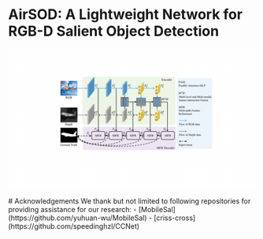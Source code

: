 # AirSOD: A Lightweight Network for RGB-D Salient Object Detection
<p align="center">
  <img src="pipeline.pdf" width="600px" />
</p>
# Acknowledgements
We thank but not limited to following repositories for providing assistance for our research:
- [MobileSal](https://github.com/yuhuan-wu/MobileSal)
- [criss-cross](https://github.com/speedinghzl/CCNet)
